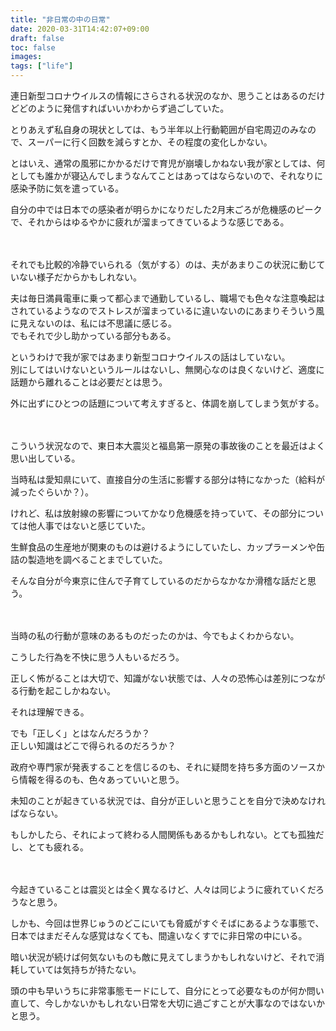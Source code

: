 ```yaml
---
title: "非日常の中の日常"
date: 2020-03-31T14:42:07+09:00
draft: false
toc: false
images:
tags: ["life"]
---
```


連日新型コロナウイルスの情報にさらされる状況のなか、思うことはあるのだけどどのように発信すればいいかわからず過ごしていた。
<!--more-->

とりあえず私自身の現状としては、もう半年以上行動範囲が自宅周辺のみなので、スーパーに行く回数を減らすとか、その程度の変化しかない。

とはいえ、通常の風邪にかかるだけで育児が崩壊しかねない我が家としては、何としても誰かが寝込んでしまうなんてことはあってはならないので、それなりに感染予防に気を遣っている。

自分の中では日本での感染者が明らかになりだした2月末ごろが危機感のピークで、それからはゆるやかに疲れが溜まってきているような感じである。

　

それでも比較的冷静でいられる（気がする）のは、夫があまりこの状況に動じていない様子だからかもしれない。

夫は毎日満員電車に乗って都心まで通勤しているし、職場でも色々な注意喚起はされているようなのでストレスが溜まっているに違いないのにあまりそういう風に見えないのは、私には不思議に感じる。  
でもそれで少し助かっている部分もある。

というわけで我が家ではあまり新型コロナウイルスの話はしていない。  
別にしてはいけないというルールはないし、無関心なのは良くないけど、適度に話題から離れることは必要だとは思う。

外に出ずにひとつの話題について考えすぎると、体調を崩してしまう気がする。

　

こういう状況なので、東日本大震災と福島第一原発の事故後のことを最近はよく思い出している。

当時私は愛知県にいて、直接自分の生活に影響する部分は特になかった（給料が減ったぐらいか？）。

けれど、私は放射線の影響についてかなり危機感を持っていて、その部分については他人事ではないと感じていた。

生鮮食品の生産地が関東のものは避けるようにしていたし、カップラーメンや缶詰の製造地を調べることまでしていた。  

そんな自分が今東京に住んで子育てしているのだからなかなか滑稽な話だと思う。

　

当時の私の行動が意味のあるものだったのかは、今でもよくわからない。  

こうした行為を不快に思う人もいるだろう。

正しく怖がることは大切で、知識がない状態では、人々の恐怖心は差別につながる行動を起こしかねない。

それは理解できる。 

でも「正しく」とはなんだろうか？  
正しい知識はどこで得られるのだろうか？  

政府や専門家が発表することを信じるのも、それに疑問を持ち多方面のソースから情報を得るのも、色々あっていいと思う。
  
未知のことが起きている状況では、自分が正しいと思うことを自分で決めなければならない。

もしかしたら、それによって終わる人間関係もあるかもしれない。とても孤独だし、とても疲れる。

　

今起きていることは震災とは全く異なるけど、人々は同じように疲れていくだろうなと思う。

しかも、今回は世界じゅうのどこにいても脅威がすぐそばにあるような事態で、日本ではまだそんな感覚はなくても、間違いなくすでに非日常の中にいる。

暗い状況が続けば何気ないものも敵に見えてしまうかもしれないけど、それで消耗していては気持ちが持たない。

頭の中も早いうちに非常事態モードにして、自分にとって必要なものが何か問い直して、今しかないかもしれない日常を大切に過ごすことが大事なのではないかと思う。